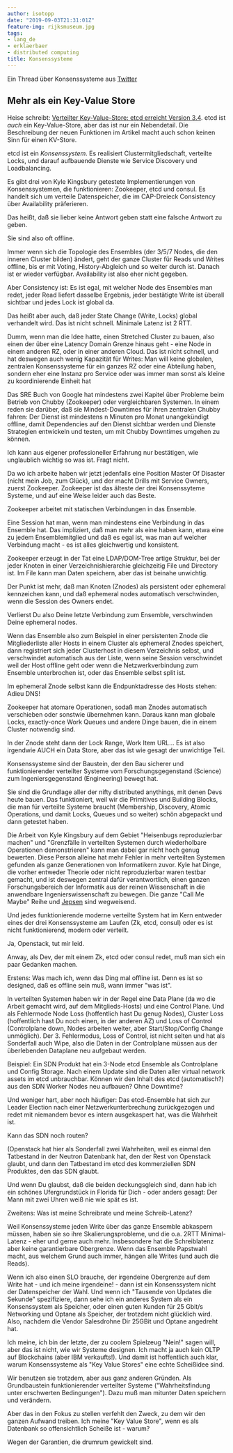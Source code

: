 ```yaml
---
author: isotopp
date: "2019-09-03T21:31:01Z"
feature-img: rijksmuseum.jpg
tags:
- lang_de
- erklaerbaer
- distributed computing
title: Konsenssysteme
---
```

Ein Thread über Konsenssysteme aus
[Twitter](https://twitter.com/isotopp/status/1168969885512286210)

## Mehr als ein Key-Value Store

Heise schreibt:
[Verteilter Key-Value-Store: etcd erreicht Version 3.4](https://www.heise.de/developer/meldung/Verteilter-Key-Value-Store-etcd-erreicht-Version-3-4-4512313.html).
etcd ist _auch_ ein Key-Value-Store, aber das ist nur ein
Nebendetail. Die Beschreibung der neuen Funktionen im Artikel
macht auch schon keinen Sinn für einen KV-Store.

etcd ist ein _Konsenssystem_. Es realisiert
Clustermitgliedschaft, verteilte Locks, und darauf aufbauende
Dienste wie Service Discovery und Loadbalancing.

Es gibt drei von Kyle Kingsbury getestete Implementierungen von
Konsenssystemen, die funktionieren: Zookeeper, etcd und consul.
Es handelt sich um verteile Datenspeicher, die im CAP-Dreieck
Consistency über Availability präferieren.

Das heißt, daß sie lieber keine Antwort geben statt eine falsche
Antwort zu geben.

Sie sind also oft offline.

Immer wenn sich die Topologie des Ensembles (der 3/5/7 Nodes,
die den inneren Cluster bilden) ändert, geht der ganze Cluster
für Reads und Writes offline, bis er mit Voting,
History-Abgleich und so weiter durch ist. Danach ist er wieder
verfügbar. Availability ist also eher nicht gegeben.

Aber Consistency ist: Es ist egal, mit welcher Node des
Ensembles man redet, jeder Read liefert dasselbe Ergebnis, jeder
bestätigte Write ist überall sichtbar und jedes Lock ist global
da.

Das heißt aber auch, daß jeder State Change (Write, Locks)
global verhandelt wird. Das ist nicht schnell. Minimale Latenz
ist 2 RTT.

Dumm, wenn man die Idee hatte, einen Stretched Cluster zu bauen,
also einen der über eine Latency Domain Grenze hinaus geht -
eine Node in einem anderen RZ, oder in einer anderen Cloud. Das
ist nicht schnell, und hat deswegen auch wenig Kapazität für
Writes: Man will keine globalen, zentralen Konsenssysteme für
ein ganzes RZ oder eine Abteilung haben, sondern eher eine
Instanz pro Service oder was immer man sonst als kleine zu
koordinierende Einheit hat

Das SRE Buch von Google hat mindestens zwei Kapitel über
Probleme beim Betrieb von Chubby (Zookeeper) oder vergleichbaren
Systemen. In einem reden sie darüber, daß sie Mindest-Downtimes
für ihren zentralen Chubby fahren: Der Dienst ist mindestens n
Minuten pro Monat unangekündigt offline, damit Dependencies auf
den Dienst sichtbar werden und Dienste Strategien entwickeln und
testen, um mit Chubby Downtimes umgehen zu können.

Ich kann aus eigener professioneller Erfahrung nur bestätigen,
wie unglaublich wichtig so was ist. Fragt nicht.

Da wo ich arbeite haben wir jetzt jedenfalls eine Position
Master Of Disaster (nicht mein Job, zum Glück), und der macht
Drills mit Service Owners, zuerst Zookeeper. Zookeeper ist das
älteste der drei Konsenssyteme Systeme, und auf eine Weise
leider auch das Beste.

Zookeeper arbeitet mit statischen Verbindungen in das Ensemble.

Eine Session hat man, wenn man mindestens eine Verbindung in das
Ensemble hat. Das impliziert, daß man mehr als eine haben kann,
etwa eine zu jedem Ensemblemitglied und daß es egal ist, was man
auf welcher Verbindung macht - es ist alles gleichwertig und
konsistent.

Zookeeper erzeugt in der Tat eine LDAP/DOM-Tree artige Struktur,
bei der jeder Knoten in einer Verzeichnishierarchie gleichzeitig
File und Directory ist. Im File kann man Daten speichern, aber
das ist beinahe unwichtig.

Der Punkt ist mehr, daß man Knoten (Znodes) als persistent oder
ephemeral kennzeichen kann, und daß ephemeral nodes automatisch
verschwinden, wenn die  Session des Owners endet.

Verlierst Du also Deine letzte Verbindung zum Ensemble,
verschwinden Deine ephemeral nodes.

Wenn das Ensemble also zum Beispiel in einer persistenten Znode
die Mitgliederliste aller Hosts in einem Cluster als ephemeral
Znodes speichert, dann registriert sich jeder Clusterhost in
diesem Verzeichnis selbst, und verschwindet automatisch aus der
Liste, wenn seine Session verschwindet weil der Host offline
geht oder wenn die Netzwerkverbindung zum Ensemble unterbrochen
ist, oder das Ensemble selbst split ist.

Im ephemeral Znode selbst kann die Endpunktadresse des Hosts stehen:
Adieu DNS!

Zookeeper hat atomare Operationen, sodaß man Znodes automatisch
verschieben oder sonstwie übernehmen kann. Daraus kann man
globale Locks, exactly-once Work Queues und andere Dinge bauen,
die in einem Cluster notwendig sind.

In der Znode steht dann der Lock Range, Work Item URL… Es ist
also irgendwie AUCH ein Data Store, aber das ist wie gesagt der
unwichtige Teil.

Konsenssysteme sind der Baustein, der den Bau sicherer und
funktionierender verteilter Systeme vom Forschungsgegenstand
(Science) zum Ingeniersgegenstand (Engineering) bewegt hat.

Sie sind die Grundlage aller der nifty distributed anythings,
mit denen Devs heute bauen. Das funktioniert, weil wir die
Primitives und Building Blocks, die man für verteilte Systeme
braucht (Membership, Discovery, Atomic Operations, und damit
Locks, Queues und so weiter) schön abgepackt und dann getestet
haben.

Die Arbeit von Kyle Kingsbury auf dem Gebiet "Heisenbugs
reproduzierbar machen" und "Grenzfälle in verteilten Systemen
durch wiederholbare Operationen demonstrieren" kann man dabei
gar nicht hoch genug bewerten. Diese Person alleine hat mehr
Fehler in mehr verteilten Systemen gefunden als ganze
Generationen von Informatikern zuvor. Kyle hat Dinge, die vorher
entweder Theorie oder nicht reproduzierbar waren testbar
gemacht, und ist deswegen zentral dafür verantwortlich, einen
ganzen Forschungsbereich der Informatik aus der reinen
Wissenschaft in die anwendbare Ingenierswissenschaft zu bewegen.
Die ganze "Call Me Maybe" Reihe und
[Jepsen](https://aphyr.com/tags/jepsen) sind wegweisend.

Und jedes funktionierende moderne verteilte System hat im Kern
entweder eines der drei Konsenssysteme am Laufen (Zk, etcd,
consul) oder es ist nicht funktionierend, modern oder verteilt.

Ja, Openstack, tut mir leid.

Anway, als Dev, der mit einem Zk, etcd oder consul redet, muß
man sich ein paar Gedanken machen.

Erstens: Was mach ich, wenn das Ding mal offline ist. Denn es
ist so designed, daß es offline sein muß, wann immer "was ist".

In verteilten Systemen haben wir in der Regel eine Data Plane
(da wo die Arbeit gemacht wird, auf dem Mitglieds-Hosts) und
eine Control Plane. Und als Fehlermode Node Loss (hoffentlich
hast Du genug Nodes), Cluster Loss (hoffentlich hast Du noch
einen, in der anderen AZ) und Loss of Control (Controlplane
down, Nodes arbeiten weiter, aber Start/Stop/Config Change
unmöglich). Der 3. Fehlermodus, Loss of Control, ist nicht
selten und hat als Sonderfall auch Wipe, also die Daten in der
Controlplane müssen aus der überlebenden Dataplane neu aufgebaut
werden.

Beispiel: Ein SDN Produkt hat ein 3-Node etcd Ensemble als
Controlplane und Config Storage. Nach einem Update sind die
Daten aller virtual network assets im etcd unbrauchbar. Können
wir den Inhalt des etcd (automatisch?) aus den SDN Worker Nodes
neu aufbauen? Ohne Downtime?

Und weniger hart, aber noch häufiger: Das etcd-Ensemble hat sich
zur Leader Election nach einer Netzwerkunterbrechung
zurückgezogen und redet mit niemandem bevor es intern
ausgekaspert hat, was die Wahrheit ist.

Kann das SDN noch routen?

(Openstack hat hier als Sonderfall zwei Wahrheiten, weil es
einmal den Tatbestand in der Neutron Datenbank hat, den der Rest
von Openstack glaubt, und dann den Tatbestand im etcd des
kommerziellen SDN Produktes, den das SDN glaubt.

Und wenn Du glaubst, daß die beiden deckungsgleich sind, dann
hab ich ein schönes Ufergrundstück in Florida für Dich - oder
anders gesagt: Der Mann mit zwei Uhren weiß nie wie spät es ist.

Zweitens: Was ist meine Schreibrate und meine Schreib-Latenz?

Weil Konsenssysteme jeden Write über das ganze Ensemble
abkaspern müssen, haben sie so ihre Skalierungsprobleme, und die
o.a. 2RTT Minimal-Latenz - eher und gerne auch mehr.
Insbesondere hat die Schreiblatenz aber keine garantierbare
Obergrenze. Wenn das Ensemble Papstwahl macht, aus welchem Grund
auch immer, hängen alle Writes (und auch die Reads).

Wenn ich also einen SLO brauche, der irgendeine Obergrenze auf
dem Write hat - und ich meine irgendeine! - dann ist ein
Konsenssystem nicht der Datenspeicher der Wahl. Und wenn ich
"Tausende von Updates die Sekunde" spezifiziere, dann sehe ich
ein anderes System als ein Konsenssystem als Speicher, oder
einen guten Kunden für 25 Gbit/s Networking und Optane als
Speicher, der trotzdem nicht glücklich wird. Also, nachdem die
Vendor Salesdrohne Dir 25GBit und Optane angedreht hat.

Ich meine, ich bin der letzte, der zu coolem Spielzeug "Nein!"
sagen will, aber das ist nicht, wie wir Systeme designen. Ich
macht ja auch kein OLTP auf Blockchains (aber IBM verkaufts!).
Und damit ist hoffentlich auch klar, warum Konsenssysteme als
"Key Value Stores" eine echte Scheißidee sind.

Wir benutzen sie trotzdem, aber aus ganz anderen Gründen. Als
Grundbaustein funktionierender verteilter Systeme
("Wahrheitsfindung unter erschwerten Bedingungen"). Dazu muß man
mitunter Daten speichern und verändern.

Aber das in den Fokus zu stellen verfehlt den Zweck, zu dem wir
den ganzen Aufwand treiben. Ich meine "Key Value Store", wenn es
als Datenbank so offensichtlich Scheiße ist - warum?

Wegen der Garantien, die drumrum gewickelt sind.
